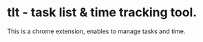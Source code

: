 # tlt - task list & time tracking tool.
This is a chrome extension, enables to manage tasks and time.
